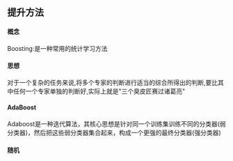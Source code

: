 ## 提升方法

#### 概念
Boosting:是一种常用的统计学习方法

#### 思想
对于一个复杂的任务来说,将多个专家的判断进行适当的综合所得出的判断,要比其中任何一个专家单独的判断好,实际上就是"三个臭皮匠赛过诸葛亮"

#### AdaBoost
Adaboost是一种迭代算法，其核心思想是针对同一个训练集训练不同的分类器(弱分类器)，然后把这些弱分类器集合起来，构成一个更强的最终分类器(强分类器)

#### 随机